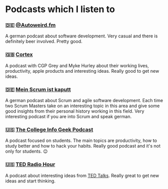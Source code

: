 # Podcasts which I listen to

### :de: [@Autoweird.fm](http://pca.st/TFXI)
A german podcast about software development. Very casual and there is definitely beer involved. Pretty good.

### :uk: [Cortex](http://pca.st/cortex)
A podcast with CGP Grey and Myke Hurley about their working lives, productivity, apple products and interesting ideas. Really good to get new ideas.

### :de: [Mein Scrum ist kaputt](http://pca.st/nm5q)
A german podcast about Scrum and agile software development. Each time two Scrum Masters take on an interesting topic in this area and give some good insights from their personal history working in this field. Very interesting podcast if you are into Scrum and speak german.

### :us: [The College Info Geek Podcast](http://pca.st/BzAM)
A podcast focused on students. The main topics are productivity, how to study better and how to hack your habits. Really good podcast and it's not only for students. :wink:

### :us: [TED Radio Hour](http://pca.st/nprted)
A podcast about interesting ideas from [TED Talks](https://www.ted.com/). Really great to get new ideas and start thinking.
